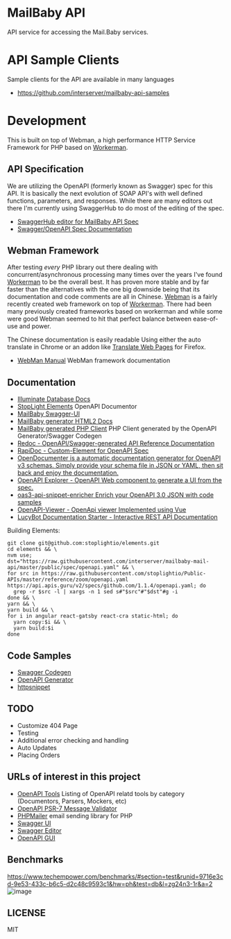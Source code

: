 # MailBaby API

API service for accessing the Mail.Baby services.

# API Sample Clients

Sample clients for the API are available in many languages

* https://github.com/interserver/mailbaby-api-samples

# Development

This is built on top of Webman, a high performance HTTP Service Framework for PHP based on [Workerman](https://github.com/walkor/workerman).

## API Specification

We are utilizing the OpenAPI (formerly known as Swagger) spec for this API.  It is basically the next evolution of SOAP API's with well defined functions, parameters, and responses.  While there are many editors out there I'm currently using SwaggerHub to do most of the editing of the spec.

* [SwaggerHub editor for MailBaby API Spec](https://app.swaggerhub.com/apis/InterServer/MailBaby/1.0.0)
* [Swagger/OpenAPI Spec Documentation](https://swagger.io/docs/specification/describing-responses/)

## Webman Framework

After testing *every* PHP library out there dealing with concurrent/asynchronous processing many times over the years I've found [Workerman](https://github.com/walkor/workerman) to be the overall best.  It has proven more stable and by far faster than the alternatives with the one big downside being that its documentation and code comments are all in Chinese.  [Webman](https://github.com/walkor/webman) is a fairly recently created web framework on top of [Workerman](https://github.com/walkor/workerman).  There had been many previously created frameworks based on workerman and while some were good Webman seemed to hit that perfect balance between ease-of-use and power.

The Chinese documentation is easily readable Using either the auto translate in Chrome or an addon like [Translate Web Pages](https://addons.mozilla.org/en-US/firefox/addon/traduzir-paginas-web/) for Firefox.

* [WebMan Manual](https://www.workerman.net/doc/webman) WebMan framework documentation

## Documentation

* [Illuminate Database Docs](https://laravel.com/docs/8.x/queries)
* [StopLight Elements](https://github.com/stoplightio/elements) OpenAPI Documentor
* [MailBaby Swagger-UI](https://api.mailbaby.net/doc/index.html)
* [MailBaby generator HTML2  Docs](https://mystage.interserver.net/html2/)
* [MailBaby generated PHP Client](https://github.com/interserver/mailbaby-client-php) PHP Client generated by the OpenAPI Generator/Swagger Codegen
* [Redoc - OpenAPI/Swagger-generated API Reference Documentation](https://github.com/Redocly/redoc)
* [RapiDoc - Custom-Element for OpenAPI Spec](https://github.com/mrin9/RapiDoc)
* [OpenDocumenter is a automatic documentation generator for OpenAPI v3 schemas. Simply provide your schema file in JSON or YAML, then sit back and enjoy the documentation. ](https://github.com/ouropencode/OpenDocumenter)
* [OpenAPI Explorer - OpenAPI Web component to generate a UI from the spec.](https://github.com/Rhosys/openapi-explorer)
* [oas3-api-snippet-enricher Enrich your OpenAPI 3.0 JSON with code samples ](https://github.com/cdwv/oas3-api-snippet-enricher/)
* [OpenAPI-Viewer - OpenApi viewer Implemented using Vue](https://github.com/mrin9/OpenAPI-Viewer)
* [LucyBot Documentation Starter - Interactive REST API Documentation ](https://github.com/LucyBot-Inc/documentation-starter)


Building Elements:

```
git clone git@github.com:stoplightio/elements.git
cd elements && \
nvm use; 
dst="https://raw.githubusercontent.com/interserver/mailbaby-mail-api/master/public/spec/openapi.yaml" && \
for src in https://raw.githubusercontent.com/stoplightio/Public-APIs/master/reference/zoom/openapi.yaml https://api.apis.guru/v2/specs/github.com/1.1.4/openapi.yaml; do
  grep -r $src -l | xargs -n 1 sed s#"$src"#"$dst"#g -i
done && \
yarn && \
yarn build && \
for i in angular react-gatsby react-cra static-html; do
  yarn copy:$i && \
  yarn build:$i
done
```

## Code Samples

* [Swagger Codegen](https://github.com/swagger-api/swagger-codegen)
* [OpenAPI Generator](https://github.com/OpenAPITools/openapi-generator/)
* [httpsnippet](https://github.com/detain/httpsnippet)

## TODO

* Customize 404 Page
* Testing
* Additional error checking and handling
* Auto Updates
* Placing Orders

## URLs of interest in this project

* [OpenAPI Tools](https://openapi.tools/) Listing of OpenAPI relatd tools by category (Documentors, Parsers, Mockers, etc)
* [OpenAPI PSR-7 Message Validator](https://github.com/thephpleague/openapi-psr7-validator)
* [PHPMailer](https://github.com/PHPMailer/PHPMailer/) email sending library for PHP
* [Swagger UI](https://github.com/swagger-api/swagger-ui)
* [Swagger Editor](https://github.com/swagger-api/swagger-editor)
* [OpenAPI GUI](https://github.com/Mermade/openapi-gui)

## Benchmarks

https://www.techempower.com/benchmarks/#section=test&runid=9716e3cd-9e53-433c-b6c5-d2c48c9593c1&hw=ph&test=db&l=zg24n3-1r&a=2
![image](https://user-images.githubusercontent.com/6073368/96447814-120fc980-1245-11eb-938d-6ea408716c72.png)

## LICENSE

MIT
